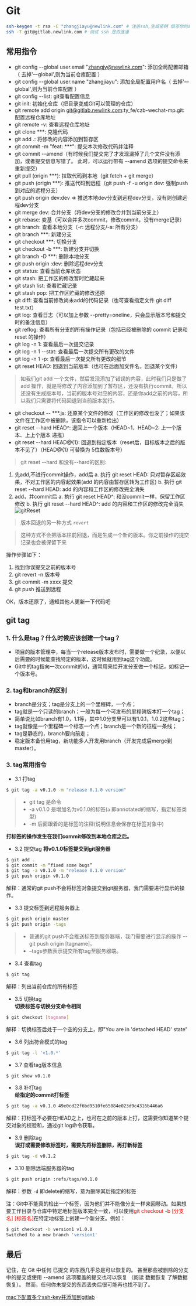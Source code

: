 # Git
``` bash
ssh-keygen -t rsa -C "zhangjiayu@newlink.com" # 注册ssh,生成密钥 填写你的邮箱地址
ssh -T git@gitlab.newlink.com # 测试 ssh 是否连通

```
## 常用指令
* git config --global user.email "zhangjy@newlink.com": 添加全局配置邮箱（ 去掉'–-global',则为当前仓库配置 ）
* git config --global user.name "zhangjiayu": 添加全局配置用户名（ 去掉'–-global',则为当前仓库配置 ）
* git config --list: git查看配置信息
* git init: 初始化仓库（把目录变成Git可以管理的仓库）
* git remote add origin git@gitlab.newlink.com:ty_fe/czb-wechat-mp.git: 配置远程仓库地址
* git remote -v: 查看远程仓库地址
* git clone ***: 克隆代码
* git add .: 将修改的内容添加到暂存区
* git commit -m "feat: ***": 提交本次修改代码并注释
* git commit --amend（有时候我们提交完了才发现漏掉了几个文件没有添加，或者提交信息写错了。 此时，可以运行带有 --amend 选项的提交命令来重新提交）
* git pull (origin ***): 拉取代码到本地（git fetch + git merge）
* git push (origin ***): 推送代码到远程（git push -f -u origin dev: 强制push到对应的远程分支）
* git push origin dev:dev => 推送本地dev分支到远程dev分支，没有则创建远程dev分支
* git merge dev: 合并分支（将dev分支的修改合并到当前分支上）
* git rebase: 变基（可以合并多次commit，修改commit，没有merge记录）
* git branch: 查看本地分支（-r: 远程分支/-a: 所有分支）
* git branch ***: 新建分支
* git checkout ***: 切换分支
* git checkout -b ***: 新建分支并切换
* git branch -D ***: 删除本地分支
* git push origin :dev: 删除远程dev分支
* git status: 查看当前仓库状态
* git stash: 把工作区的修改暂时贮藏起来
* git stash list: 查看贮藏记录
* git stash pop: 把工作区贮藏的修改还原
* git diff: 查看当前修改尚未add的代码记录（也可查看指定文件 git diff test.txt）
* git log: 查看日志（可以加上参数  --pretty=oneline，只会显示版本号和提交时的备注信息）
* git reflog: 查看所有分支的所有操作记录（包括已经被删除的 commit 记录和 reset 的操作）
* git log -n 1: 查看最后一次提交记录
* git log -n 1 --stat: 查看最后一次提交所有更改的文件
* git log -n 1 -p: 查看最后一次提交所有更改的细节
* git reset HEAD: 回退到当前版本（也可在后面加文件名，回退某个文件）
> 如我们git add 一个文件，然后发现添加了错误的内容，此时我们只是做了add 操作，就是将修改了内容添加到了暂存区，还没有执行commit，所以还没有生成版本号，当前的版本号对应的内容，还是你add之前的内容，所以我们只需要将代码回退到当前版本就行。
* git checkout -- ***.js: 还原某个文件的修改（工作区的修改也没了；如果该文件在工作区中被删除，该指令可以重新检出）
* git reset --hard HEAD^: 退回上一个版本（HEAD~1、HEAD~2: 上一个版本、上上个版本 递推）
* git reset --hard HEAD@{1}: 回退到指定版本（reset后，目标版本之后的版本不见了）（HEAD@{1} 可替换为 5位数版本号）
> git reset --hard 和没有--hard的区别: 
1. 先add,不进行commit操作，add后
  a. 执行 git reset HEAD: 只对暂存区起效果，不对工作区的内容起效果(add 的内容由暂存区转为工作区)
  b. 执行 git reset --hard HEAD: add 的内容和工作区的修改完全消失
2. add，并commit后
  a. 执行 git reset HEAD^: 和没commit一样，保留工作区修改
  b. 执行 git reset --hard HEAD^: add 的内容和工作区的修改完全消失
![gitReset](@imgs/gitReset.png)
> 版本回退的另一种方式 <code>revert</code>

> 这种方式不会把版本往前回退，而是生成一个新的版本。你之前操作的提交记录也会被保留下来

操作步骤如下：
1. 找到你误提交之前的版本号
2. git revert -n 版本号
3. git commit -m xxxx 提交
4. git push 推送到远程

OK，版本还原了，通知其他人更新一下代码吧
## git tag
### 1. 什么是tag？什么时候应该创建一个tag？
* 项目的版本管理中，每当一个release版本发布时，需要做一个纪录，以便以后需要的时候能查找特定的版本，这时候就用到tag这个功能。
* Git中的tag指向一次commit的id，通常用来给开发分支做一个标记，如标记一个版本号。

### 2. tag和branch的区别
* branch是分支；tag是分支上的一个里程碑，一个点；
* tag就是一个只读的branch；一般为每一个可发布的里程碑版本打一个tag；
* 简单说比如branch有1.0，1.1等，其中1.0分支里可以有1.0.1，1.0.2这些tag；
* tag就像是一个里程碑一个标志一个点；branch是一个新的征程一条线；
* tag是静态的，branch要向前走；
* 稳定版本备份用tag，新功能多人开发用branch（开发完成后merge到master）。

### 3. tag常用指令
* 3.1 打tag
``` bash
$ git tag -a v0.1.0 -m "release 0.1.0 version"
```
> + git tag 是命令
> + -a v0.1.0 是增加名为v0.1.0的标签(<code>a</code> 即annotated的缩写，指定标签类型)
> + -m 后面跟着的是标签的注释(说明信息会保存在标签对象中)

**打标签的操作发生在我们commit修改到本地仓库之后。**
* 3.2 提交tag 
**将v0.1.0标签提交到git服务器**
``` bash
$ git add .
$ git commit -m “fixed some bugs”
$ git tag -a v0.1.0 -m "release 0.1.0 version"
$ git push origin v0.1.0
```
解释：通常的git push不会将标签对象提交到git服务器，我门需要进行显示的操作。
* 3.3 提交标签到远程服务器上
``` bash
$ git push origin master
$ git push origin -tags
``` 
> + 普通的git push不会推送标签到服务器端，我门需要进行显示的操作 -- git push origin [tagname]。
> + –tags参数表示提交所有tag至服务器端。
* 3.4 查看tag
``` bash
$ git tag
```
解释：列出当前仓库的所有标签
* 3.5 切换tag  
**切换标签与切换分支命令相同**
``` bash
$ git checkout [tagname]
```
解释：切换标签后处于一个空的分支上，即"You are in 'detached HEAD' state"
* 3.6 列出符合模式的tag
``` bash
$ git tag -l 'v1.0.*'
```
* 3.7 查看tag版本信息
``` bash
$ git show v0.1.0
```
* 3.8 补打tag  
**给指定的commit打标签**
``` bash
$ git tag -a v0.1.0 49e0cd22f6bd9510fe65084e023d9c4316b446a6
```
解释：打标签不必要在HEAD之上，也可在之前的版本上打，这需要你知道某个提交对象的校验和，通过git log命令获取。
* 3.9 删除tag  
**误打或需要修改标签时，需要先将标签删除，再打新标签**
``` bash
$ git tag -d v0.1.2
```
* 3.10 删除远端服务器的tag
``` bash
$ git push origin :refs/tags/v0.1.0
```
解释：参数 <code>-d</code> 即delete的缩写，意为删除其后指定的标签

注：Git中不能真的检出一个标签，因为他们并不能像分支一样来回移动。如果想要工作目录与仓库中特定地标签版本完全一致，可以使用<font color="red">git checkout -b [分支名] [标签名]</font>在特定地标签上创建一个新分支。例如：
``` bash
$ git checkout -b version1 v1.0.0
Switched to a new branch 'version1'
```
## 最后
记住，在 Git 中任何 已提交 的东西几乎总是可以恢复的。 甚至那些被删除的分支中的提交或使用 --amend 选项覆盖的提交也可以恢复 （阅读 数据恢复 了解数据恢复）。 然而，任何你未提交的东西丢失后很可能再也找不到了。

[mac下配置多个ssh-key并添加到gitlab](https://blog.csdn.net/weixin_38080573/article/details/89042794)